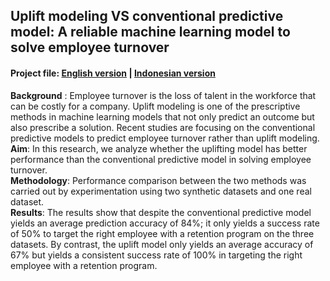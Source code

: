 ## Uplift modeling VS conventional predictive model: A reliable machine learning model to solve employee turnover
#### Project file: [English version](eng_uplift_vs_turnover.ipynb) | [Indonesian version](id_uplift_vs_turnover.ipynb)
**Background** : Employee turnover is the loss of talent in the workforce that can be costly for a company. Uplift modeling is one of the prescriptive methods in machine learning models that not only predict an outcome but also prescribe a solution. Recent studies are focusing on the conventional predictive models to predict employee turnover rather than uplift modeling.<br>
**Aim**: In this research, we analyze whether the uplifting model has better performance than the conventional predictive model in solving employee turnover.<br>
**Methodology**: Performance comparison between the two methods was carried out by experimentation using two synthetic datasets and one real dataset.<br>
**Results**: The results show that despite the conventional predictive model yields an average prediction accuracy of 84%; it only yields a success rate of 50% to target the right employee with a retention program on the three datasets. By contrast, the uplift model only yields an average accuracy of 67% but yields a consistent success rate of 100% in targeting the right employee with a retention program.
